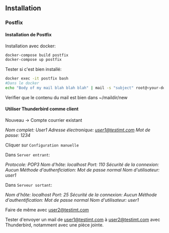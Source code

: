 ## Installation
### Postfix
#### Installation de Postfix
Installation avec docker:
```bash
docker-compose build postfix
docker-compose up postfix
```
Tester si c'est bien installé:
```bash
docker exec -it postfix bash
#Dans le docker
echo "Body of my mail blah blah blah" | mail -s "subject" root@<your-domain>
```
Verifier que le contenu du mail est bien dans ~/maildir/new

#### Utiliser Thunderbird comme client

Nouveau -> Compte courrier existant

_Nom complet: User1
Adresse électronique: user1@testimt.com
Mot de passe: 1234_

Cliquer sur `Configuration manuelle`

Dans `Server entrant`:

_Protocole: POP3
Nom d'hôte: localhost
Port: 110
Sécurité de la connexion: Aucun
Méthode d'authenficiation: Mot de passe normal
Nom d'utilisateur: user1_

Dans `Serveur sortant`:

_Nom d'hôte: localhost
Port: 25
Sécurité de la connexion: Aucun
Méthode d'authentification: Mot de passe normal
Nom d'utilisateur: user1_

Faire de même avec user2@testimt.com

Tester d'envoyer un mail de user1@testimt.com à user2@testimt.com avec Thunderbird, notamment avec une pièce jointe.